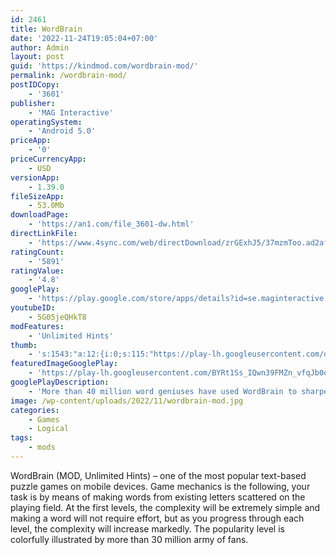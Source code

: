 ```yaml
---
id: 2461
title: WordBrain
date: '2022-11-24T19:05:04+07:00'
author: Admin
layout: post
guid: 'https://kindmod.com/wordbrain-mod/'
permalink: /wordbrain-mod/
postIDCopy:
    - '3601'
publisher:
    - 'MAG Interactive'
operatingSystem:
    - 'Android 5.0'
priceApp:
    - '0'
priceCurrencyApp:
    - USD
versionApp:
    - 1.39.0
fileSizeApp:
    - 53.0Mb
downloadPage:
    - 'https://an1.com/file_3601-dw.html'
directLinkFile:
    - 'https://www.4sync.com/web/directDownload/zrGExhJ5/37mzmToo.ad2af7826735325e1bc28bfd49097cdf'
ratingCount:
    - '5891'
ratingValue:
    - '4.8'
googlePlay:
    - 'https://play.google.com/store/apps/details?id=se.maginteractive.wordbrain'
youtubeID:
    - 5G05jeQHkT8
modFeatures:
    - 'Unlimited Hints'
thumb:
    - 's:1543:"a:12:{i:0;s:115:"https://play-lh.googleusercontent.com/d8-ZgHknQidxHE-GAJ306WUwTjfJxu4KHspxdCuNe0RLGsBRS2fpqSnKKOFUpBVbaBg=w526-h296";i:1;s:114:"https://play-lh.googleusercontent.com/aoB-McN5jwel0GVhD6IyBUX6VgZY0ncKORWWIGxxxMDuwAFOpZ68iySqq0-2ApKxYA=w526-h296";i:2;s:115:"https://play-lh.googleusercontent.com/pdCq4AJUDcxNJ5tR5tEmAmvvzAOpiq6qy65pJDW_CKNp_7cJfTi7JvBd354BmN32YCI=w526-h296";i:3;s:115:"https://play-lh.googleusercontent.com/ltaLNIOujuzMJQgZ38ZUAKp2Ca88A9_Z1u4YKSk3bbhler4NDJRKjDvjj-BrYfCfYfk=w526-h296";i:4;s:114:"https://play-lh.googleusercontent.com/R3JoDT0YvDEj2fA6fuSMQKVd4tyHXXyJQelIIfZs-Rq-6SSYa1skcmSbAay2MswuQQ=w526-h296";i:5;s:116:"https://play-lh.googleusercontent.com/EuGx8oCNqecv8PmbibI2FWZqwZQX9ZJ0LTWXF4vexhOVWhGVsN3MEFzlNGVYGwtO2Tio=w526-h296";i:6;s:115:"https://play-lh.googleusercontent.com/v2_umYvS3-ViBT-LxweCOfkKSfXnqUl9uSzLjRyTRsUZUeaneWM82LFwNjrIZX1lUrA=w526-h296";i:7;s:114:"https://play-lh.googleusercontent.com/aNvUBxKlE4j842kSkLsMNqXFwMg6eOp_6NBQhbAGTMSIhJ9xfKRojLbaleRcGPZ8GA=w526-h296";i:8;s:115:"https://play-lh.googleusercontent.com/P1XE4Z481LuRli84rOEr49Ls94zSSEx-WNXclXlZZG5-QOESyWIGw9m3eR8HtLroSkY=w526-h296";i:9;s:115:"https://play-lh.googleusercontent.com/5nOubcO0yAhGW6Nz6Cuh1OrqRoV7bT7aOig_NAjLF1PzK1sOFxlsBwfCwtJbTuXnZsk=w526-h296";i:10;s:116:"https://play-lh.googleusercontent.com/V9UkKZpsKq8d2dGZJYk6SQognIdEd-nbXAl-TmYQ1gHi1fcchdT-w-sdnc3HO8yxwDVw=w526-h296";i:11;s:114:"https://play-lh.googleusercontent.com/M2oM3oomwqXzujal7jasZB8XQLcClXUnpNUi4GNvhefsqqLSE807cOQ_K9--Tw8Rug=w526-h296";}";'
featuredImageGooglePlay:
    - 'https://play-lh.googleusercontent.com/BYRt1Ss_IQwn39FMZn_vfqJb0ovg0WUIdEYHgiL2k_2Fl7xl2m_HloekEGVc_NLEsmk'
googlePlayDescription:
    - 'More than 40 million word geniuses have used WordBrain to sharpen their word searching and logic skills!  Solve the puzzles and use your logic to find the words as you progress through thousands of challenging word puzzles!The first word puzzles ease you into the unique WordBrain way of thinking, it’s much more than a word search or a crossword puzzle but once you get hooked no other word game will feel the same.Your puzzle solving, spelling, and word search skills need to be on top form as you find the words in the correct order to solve the levels. Can you score extra points by finding other words hidden in the level?.'
image: /wp-content/uploads/2022/11/wordbrain-mod.jpg
categories:
    - Games
    - Logical
tags:
    - mods
---
```


WordBrain (MOD, Unlimited Hints) – one of the most popular text-based puzzle games on mobile devices. Game mechanics is the following, your task is by means of making words from existing letters scattered on the playing field. At the first levels, the complexity will be extremely simple and making a word will not require effort, but as you progress through each level, the complexity will increase markedly. The popularity level is colorfully illustrated by more than 30 million army of fans.